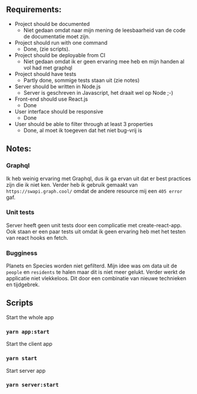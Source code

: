 ## Requirements:

- Project should be documented
   - Niet gedaan omdat naar mijn mening de leesbaarheid van de code de documentatie moet zijn.
- Project should run with one command
   - Done, (zie scripts).
- Project should be deployable from CI
  - Niet gedaan omdat ik er geen ervaring mee heb en mijn handen al vol had met graphql
- Project should have tests
  - Partly done, sommige tests staan uit (zie notes)
- Server should be written in Node.js
  - Server is geschreven in Javascript, het draait wel op Node ;-)
- Front-end should use React.js
  - Done
- User interface should be responsive
  - Done
- User should be able to filter through at least 3 properties
  - Done, al moet ik toegeven dat het niet bug-vrij is
  
## Notes:
### Graphql
Ik heb weinig ervaring met Graphql, dus ik ga ervan uit dat er best practices zijn die ik niet ken.
Verder heb ik gebruik gemaakt van `https://swapi.graph.cool/` omdat de andere resource mij een `405 error` gaf.

### Unit tests
Server heeft geen unit tests door een complicatie met create-react-app. Ook staan er een paar tests uit omdat ik geen ervaring heb met het testen van react hooks en fetch.

### Bugginess
Planets en Species worden niet gefilterd. Mijn idee was om data uit de `people` en `residents` te halen maar dit is niet meer gelukt. Verder werkt de applicatie niet vlekkeloos. Dit door een combinatie van nieuwe technieken en tijdgebrek.

## Scripts

Start the whole app

### `yarn app:start`

Start the client app

### `yarn start`

Start server app

### `yarn server:start`


